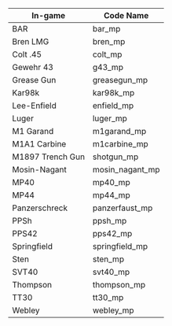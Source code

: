 | In-game | Code Name   |
|------------|----------------|
| BAR |	bar_mp
| Bren LMG |	bren_mp
| Colt .45 |	colt_mp
| Gewehr 43 |	g43_mp
| Grease Gun |	greasegun_mp
| Kar98k |	kar98k_mp
| Lee-Enfield |	enfield_mp
| Luger |	luger_mp 
| M1 Garand |	m1garand_mp
| M1A1 Carbine |	m1carbine_mp
| M1897 Trench Gun |	shotgun_mp
| Mosin-Nagant |	mosin_nagant_mp
| MP40 |	mp40_mp
| MP44 |	mp44_mp
| Panzerschreck |	panzerfaust_mp
| PPSh |	ppsh_mp
| PPS42 |	pps42_mp
| Springfield |	springfield_mp
| Sten |	sten_mp
| SVT40 |	svt40_mp
| Thompson |	thompson_mp
| TT30 |	tt30_mp
| Webley | 	webley_mp
